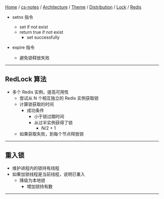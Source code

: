 [Home](https://mengxianbin.github.io) /
[cs-notes](https://mengxianbin.github.io/cs-notes/site) /
[Architecture](https://mengxianbin.github.io/cs-notes/site/Architecture) /
[Theme](https://mengxianbin.github.io/cs-notes/site/Architecture/Theme) /
[Distribution](https://mengxianbin.github.io/cs-notes/site/Architecture/Theme/Distribution) /
[Lock](https://mengxianbin.github.io/cs-notes/site/Architecture/Theme/Distribution/Lock) /
[Redis](https://mengxianbin.github.io/cs-notes/site/Architecture/Theme/Distribution/Lock/Redis)

* setnx 指令
    * set if not exist
    * return true if not exist
        * set successfully

* expire 指令
    * 避免锁释放失败

---

## RedLock 算法

* 多个 Redis 实例，提高可用性
    * 尝试从 N 个相互独立的 Redis 实例获取锁
    * 计算锁获取的时间
        * 成功条件
            * 小于锁过期时间
            * 从过半实例获得了锁
                * N/2 + 1
    * 如果获取失败，到每个节点释放锁

---

## 重入锁

* 维护进程内的锁持有线程
* 如果加锁线程是当前线程，说明已重入
    * 降级为本地锁
        * 增加锁持有数

---
